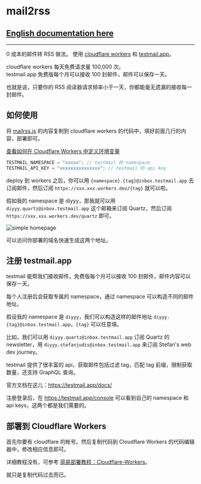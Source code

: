 # mail2rss

## [English documentation here](README.md)

---

0 成本的邮件转 RSS 做法。
使用 [cloudflare workers](https://workers.cloudflare.com/) 和 [testmail.app](https://testmail.app/)。

cloudflare workers 每天免费请求量 100,000 次。  
testmail.app 免费版每个月可以接收 100 封邮件，邮件可以保存一天。

也就是说，只要你的 RSS 阅读器请求频率小于一天，你都能毫无遗漏的接收每一封邮件。

## 如何使用

将 [mailrss.js](mail2rss.js) 的内容复制到 cloudflare workers 的代码中，填好前面几行的内容，部署即可。

[查看如何在 Cloudflare Workers 中定义环境变量](https://developers.cloudflare.com/workers/platform/environment-variables/#environment-variables-via-the-dashboard)

```js
TESTMAIL_NAMESPACE = "xxxxx"; // testmail 的 namespace
TESTMAIL_API_KEY = "xxxxxxxxxxxxxxx"; // testmail 的 api key
```

deploy 到 workers 之后，你可以用 `{namespace}.{tag}@inbox.testmail.app` 去订阅邮件，然后订阅 `https://xxx.xxx.workers.dev/{tag}` 就可以啦。

假如我的 namespace 是 diyyy，那我就可以用 `diyyy.quartz@inbox.testmail.app` 这个邮箱来订阅 Quartz，然后订阅 `https://xxx.xxx.workers.dev/quartz` 即可。

![simple homepage](https://user-images.githubusercontent.com/13938334/223634941-cb2ca52e-641a-4e06-b0d3-c675e5880b2e.png)

可以访问你部署的域名快速生成这两个地址。

## 注册 testmail.app

testmail 能帮我们接收邮件，免费版每个月可以接收 100 封邮件，邮件内容可以保存一天。

每个人注册后会获取专属的 namespace，通过 namespace 可以构造不同的邮件地址。

假设我的 namespace 是 `diyyy`，我们可以构造这样的邮件地址 `diyyy.{tag}@inbox.testmail.app`，`{tag}` 可以任意填。

比如，我们可以用 `diyyy.quartz@inbox.testmail.app` 订阅 Quartz 的 newsletter，用 `diyyy.stefanjudis@inbox.testmail.app` 来订阅 Stefan's web dev journey。

testmail 提供了很丰富的 api，获取邮件包括过滤 tag，匹配 tag 前缀，限制获取数量，还支持 GraphQL 查询。

官方文档在这儿：<https://testmail.app/docs/>

注册登录后，在 <https://testmail.app/console> 可以看到自己的 namespace 和 api keys，这两个都是我们需要的。

## 部署到 Cloudflare Workers

首先你要有 cloudflare 的帐号。然后复制代码到 Cloudflare Workers 的代码编辑器中，修改相应信息即可。

详细教程没有，可参考 [简易部署教程：Cloudflare-Workers](https://github.com/SeaHOH/GotoX/wiki/%E7%AE%80%E6%98%93%E9%83%A8%E7%BD%B2%E6%95%99%E7%A8%8B%EF%BC%9ACloudflare-Workers)。

就只是复制代码过去而已。

